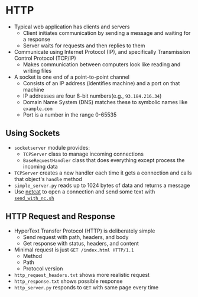 # HTTP

-   Typical web application has clients and servers
    -   Client initiates communication by sending a message and waiting for a response
    -   Server waits for requests and then replies to them
-   Communicate using Internet Protocol (IP), and specifically Transmission Control Protocol (TCP/IP)
    -   Makes communication between computers look like reading and writing files
-   A socket is one end of a point-to-point channel
    -   Consists of an IP address (identifies machine) and a port on that machine
    -   IP addresses are four 8-bit numbers(e.g., `93.184.216.34`)
    -   Domain Name System (DNS) matches these to symbolic names like `example.com`
    -   Port is a number in the range 0-65535

## Using Sockets

-   `socketserver` module provides:
    -   `TCPServer` class to manage incoming connections
    -   `BaseRequestHandler` class that does everything except process the incoming data
-   `TCPServer` creates a new handler each time it gets a connection and calls that object's `handle` method
-   `simple_server.py` reads up to 1024 bytes of data and returns a message
-   Use [netcat][netcat] to open a connection and send some text with [`send_with_nc.sh`](./send_with_nc.sh)

## HTTP Request and Response

-   HyperText Transfer Protocol (HTTP) is deliberately simple
    -   Send request with path, headers, and body
    -   Get response with status, headers, and content
-   Minimal request is just `GET /index.html HTTP/1.1`
    -   Method
    -   Path
    -   Protocol version
-   `http_request_headers.txt` shows more realistic request
-   `http_response.txt` shows possible response
-   `http_server.py` responds to `GET` with same page every time

[netcat]: https://en.wikipedia.org/wiki/Netcat
